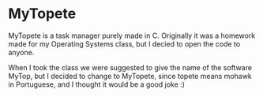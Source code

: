 # MyTopete

MyTopete is a task manager purely made in C.
Originally it was a homework made for my Operating Systems class, but I decied to open the code to anyone.


When I took the class we were suggested to give the name of the software MyTop, but I decided to change to MyTopete, since topete means mohawk in Portuguese, and I thought it would be a good joke :)

